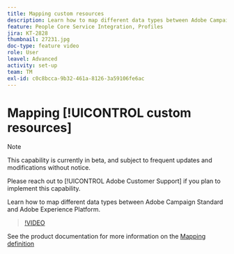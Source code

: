 ```yaml
---
title: Mapping custom resources
description: Learn how to map different data types between Adobe Campaign Standard (ACS) and Adobe Experience Platform (AEP)
feature: People Core Service Integration, Profiles
jira: KT-2828
thumbnail: 27231.jpg
doc-type: feature video
role: User
leavel: Advanced
activity: set-up
team: TM
exl-id: c0c8bcca-9b32-461a-8126-3a59106fe6ac
---
```

# Mapping [!UICONTROL custom resources]

>[!NOTE]
>
>This capability is currently in beta, and subject to frequent updates and modifications without notice.
>
>Please reach out to [!UICONTROL Adobe Customer Support] if you plan to implement this capability.

Learn how to map different data types between Adobe Campaign Standard and Adobe Experience Platform.

>[!VIDEO](https://video.tv.adobe.com/v/27231?quality=12&learn=on)

See the product documentation for more information on the [Mapping definition](https://experienceleague.adobe.com/docs/campaign-standard/using/integrating-with-adobe-cloud/adobe-experience-platform/data-connector/aep-mapping-definition.html)
